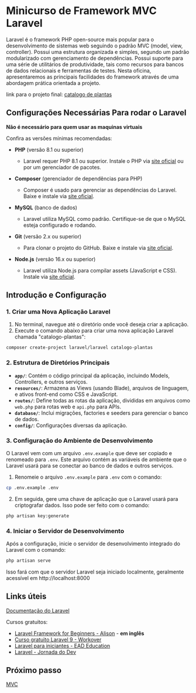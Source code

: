 # Minicurso de Framework MVC Laravel 

Laravel é o framework PHP open-source mais popular para o desenvolvimento
de sistemas web seguindo o padrão MVC (model, view, controller). Possui uma estrutura
organizada e simples, segundo um padrão modularizado com gerenciamento de
dependências. Possui suporte para uma série de utilitários de produtividade, tais como
recursos para bancos de dados relacionais e ferramentas de testes. Nesta oficina,
apresentaremos as principais facilidades do framework através de uma abordagem prática
orientada a projeto.

link para o projeto final: [catalogo de plantas](https://github.com/IsadoraPassos/catalogo-plantas)

## Configurações Necessárias Para rodar o Laravel 
**Não é necessário para quem usar as maquinas virtuais**

Confira as versões mínimas recomendadas:

- **PHP** (versão 8.1 ou superior)
  - Laravel requer PHP 8.1 ou superior. Instale o PHP via [site oficial](https://www.php.net/downloads) ou por um gerenciador de pacotes.
  
- **Composer** (gerenciador de dependências para PHP)
  - Composer é usado para gerenciar as dependências do Laravel. Baixe e instale via [site oficial](https://getcomposer.org/).

- **MySQL** (banco de dados)
  - Laravel utiliza MySQL como padrão. Certifique-se de que o MySQL esteja configurado e rodando.

- **Git** (versão 2.x ou superior)
  - Para clonar o projeto do GitHub. Baixe e instale via [site oficial](https://git-scm.com/downloads).

- **Node.js** (versão 16.x ou superior)
  - Laravel utiliza Node.js para compilar assets (JavaScript e CSS). Instale via [site oficial](https://nodejs.org/en/).

## Introdução e Configuração

### 1. Criar uma Nova Aplicação Laravel

1. No terminal, navegue até o diretório onde você deseja criar a aplicação. 
2. Execute o comando abaixo para criar uma nova aplicação Laravel chamada "catalogo-plantas":
```bash
composer create-project laravel/laravel catalogo-plantas
```
### 2. Estrutura de Diretórios Principais

- **`app/`**: Contém o código principal da aplicação, incluindo Models, Controllers, e outros serviços.
- **`resources/`**: Armazena as Views (usando Blade), arquivos de linguagem, e ativos front-end como CSS e JavaScript.
- **`routes/`**: Define todas as rotas da aplicação, divididas em arquivos como `web.php` para rotas web e `api.php` para APIs.
- **`database/`**: Inclui migrações, factories e seeders para gerenciar o banco de dados.
- **`config/`**: Configurações diversas da aplicação.

### 3. Configuração do Ambiente de Desenvolvimento

O Laravel vem com um arquivo `.env.example` que deve ser copiado e renomeado para `.env`. Este arquivo contém as variáveis de ambiente que o Laravel usará para se conectar ao banco de dados e outros serviços.

1. Renomeie o arquivo `.env.example` para `.env` com o comando:
```bash
cp .env.example .env
```
2. Em seguida, gere uma chave de aplicação que o Laravel usará para criptografar dados. Isso pode ser feito com o comando:
```bash
php artisan key:generate
```

### 4. Iniciar o Servidor de Desenvolvimento

Após a configuração, inicie o servidor de desenvolvimento integrado do Laravel com o comando:
```bash
php artisan serve
```
Isso fará com que o servidor Laravel seja iniciado localmente, geralmente acessível em http://localhost:8000

## Links úteis
[Documentação do Laravel](https://laravel.com/docs/11.x/)


Cursos gratuitos:
- [Laravel Framework for Beginners - Alison](https://alison.com/course/laravel-framework-for-beginners) - **em inglês**
- [Curso gratuito Laravel 9 - Workover](https://workover.com.br/cursos/749)
- [Laravel para iniciantes - EAD Education](https://ead.education/course/laravel-para-iniciantes/)
- [Laravel - Jornada do Dev](https://jornadadodev.com.br/cursos/back-end/laravel)

## Próximo passo
[MVC](https://github.com/IsadoraPassos/sepex-laravel-2024/blob/main/mvc.md)

